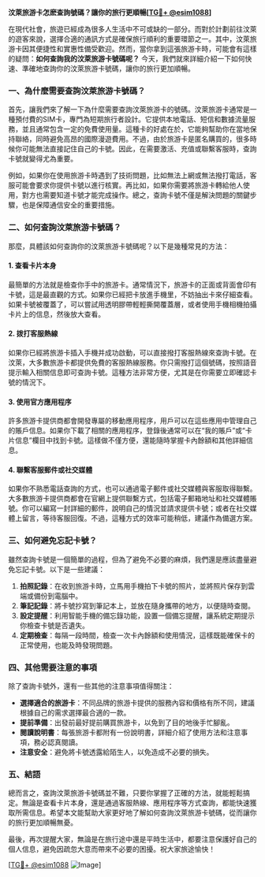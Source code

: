 **汶萊旅游卡怎麽查詢號碼？讓你的旅行更順暢[[TG💪+ @esim1088](https://t.me/s/esim1088)]**

在現代社會，旅遊已經成為很多人生活中不可或缺的一部分。而對於計劃前往汶萊的遊客來說，選擇合適的通訊方式是確保旅行順利的重要環節之一。其中，汶萊旅游卡因其便捷性和實惠性備受歡迎。然而，當你拿到這張旅游卡時，可能會有這樣的疑問：**如何查詢我的汶萊旅游卡號碼呢？** 今天，我們就來詳細介紹一下如何快速、準確地查詢你的汶萊旅游卡號碼，讓你的旅行更加順暢。

### 一、為什麼需要查詢汶萊旅游卡號碼？

首先，讓我們來了解一下為什麼需要查詢汶萊旅游卡的號碼。汶萊旅游卡通常是一種預付費的SIM卡，專門為短期旅行者設計。它提供本地電話、短信和數據流量服務，並且通常包含一定的免費使用量。這種卡的好處在於，它能夠幫助你在當地保持聯絡，同時避免高昂的國際漫遊費用。不過，由於旅游卡是匿名購買的，很多時候你可能無法直接記住自己的卡號。因此，在需要激活、充值或聯繫客服時，查詢卡號就變得尤為重要。

例如，如果你在使用旅游卡時遇到了技術問題，比如無法上網或無法撥打電話，客服可能會要求你提供卡號以進行核實。再比如，如果你需要將旅游卡轉給他人使用，對方也需要知道卡號才能完成操作。總之，查詢卡號不僅是解決問題的關鍵步驟，也是保障通信安全的重要措施。

### 二、如何查詢汶萊旅游卡號碼？

那麼，具體該如何查詢你的汶萊旅游卡號碼呢？以下是幾種常見的方法：

#### 1. 查看卡片本身

最簡單的方法就是檢查你手中的旅游卡。通常情況下，旅游卡的正面或背面會印有卡號，這是最直觀的方式。如果你已經把卡放進手機里，不妨抽出卡來仔細查看。如果卡號被覆蓋了，可以嘗試用透明膠帶輕輕撕開覆蓋層，或者使用手機相機拍攝卡片上的信息，然後放大查看。

#### 2. 拨打客服熱線

如果你已經將旅游卡插入手機并成功啟動，可以直接撥打客服熱線來查詢卡號。在汶萊，大多數旅游卡都提供免費的客服熱線服務。你只需撥打這個號碼，按照語音提示輸入相關信息即可查詢卡號。這種方法非常方便，尤其是在你需要立即確認卡號的情況下。

#### 3. 使用官方應用程序

許多旅游卡提供商都會開發專屬的移動應用程序，用戶可以在這些應用中管理自己的賬戶信息。如果你下載了相關的應用程序，登錄後通常可以在“我的賬戶”或“卡片信息”欄目中找到卡號。這樣做不僅方便，還能隨時掌握卡內餘額和其他詳細信息。

#### 4. 聯繫客服郵件或社交媒體

如果你不熟悉電話查詢的方式，也可以通過電子郵件或社交媒體與客服取得聯繫。大多數旅游卡提供商都會在官網上提供聯繫方式，包括電子郵箱地址和社交媒體賬號。你可以編寫一封詳細的郵件，說明自己的情況並請求提供卡號；或者在社交媒體上留言，等待客服回復。不過，這種方式的效率可能稍低，建議作為備選方案。

### 三、如何避免忘記卡號？

雖然查詢卡號是一個簡單的過程，但為了避免不必要的麻煩，我們還是應該盡量避免忘記卡號。以下是一些建議：

1. **拍照記錄**：在收到旅游卡時，立馬用手機拍下卡號的照片，並將照片保存到雲端或備份到電腦中。
2. **筆記記錄**：將卡號抄寫到筆記本上，並放在隨身攜帶的地方，以便隨時查閱。
3. **設定提醒**：利用智能手機的備忘錄功能，設置一個備忘提醒，讓系統定期提示你檢查卡號是否遺失。
4. **定期檢查**：每隔一段時間，檢查一次卡內餘額和使用情況，這樣既能確保卡的正常使用，也能及時發現問題。

### 四、其他需要注意的事項

除了查詢卡號外，還有一些其他的注意事項值得關注：

- **選擇適合的旅游卡**：不同品牌的旅游卡提供的服務內容和價格有所不同，建議根據自己的需求選擇最合適的一款。
- **提前準備**：出發前最好提前購買旅游卡，以免到了目的地後手忙腳亂。
- **閱讀說明書**：每張旅游卡都附有一份說明書，詳細介紹了使用方法和注意事項，務必認真閱讀。
- **注意安全**：避免將卡號透露給陌生人，以免造成不必要的損失。

### 五、結語

總而言之，查詢汶萊旅游卡號碼並不難，只要你掌握了正確的方法，就能輕鬆搞定。無論是查看卡片本身，還是通過客服熱線、應用程序等方式查詢，都能快速獲取所需信息。希望本文能幫助大家更好地了解如何查詢汶萊旅游卡號碼，從而讓你的旅行更加順暢無憂。

最後，再次提醒大家，無論是在旅行途中還是平時生活中，都要注意保護好自己的個人信息，避免因疏忽大意而帶來不必要的困擾。祝大家旅途愉快！

[[TG💪+ @esim1088](https://t.me/s/esim1088) ![Image](https://i.postimg.cc/4NQfJmqS/Snipaste-2025-05-13-00-14-12.png)]